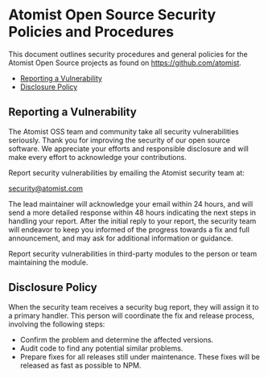 # Atomist Open Source Security Policies and Procedures

This document outlines security procedures and general policies for the
Atomist Open Source projects as found on https://github.com/atomist.

-   [Reporting a Vulnerability](#reporting-a-vulnerability)
-   [Disclosure Policy](#disclosure-policy)

## Reporting a Vulnerability

The Atomist OSS team and community take all security vulnerabilities
seriously. Thank you for improving the security of our open source
software. We appreciate your efforts and responsible disclosure and will
make every effort to acknowledge your contributions.

Report security vulnerabilities by emailing the Atomist security team at:
  
 security@atomist.com

The lead maintainer will acknowledge your email within 24 hours, and will
send a more detailed response within 48 hours indicating the next steps in
handling your report. After the initial reply to your report, the security
team will endeavor to keep you informed of the progress towards a fix and
full announcement, and may ask for additional information or guidance.

Report security vulnerabilities in third-party modules to the person or
team maintaining the module.

## Disclosure Policy

When the security team receives a security bug report, they will assign it
to a primary handler. This person will coordinate the fix and release
process, involving the following steps:

-   Confirm the problem and determine the affected versions.
-   Audit code to find any potential similar problems.
-   Prepare fixes for all releases still under maintenance. These fixes
    will be released as fast as possible to NPM.
